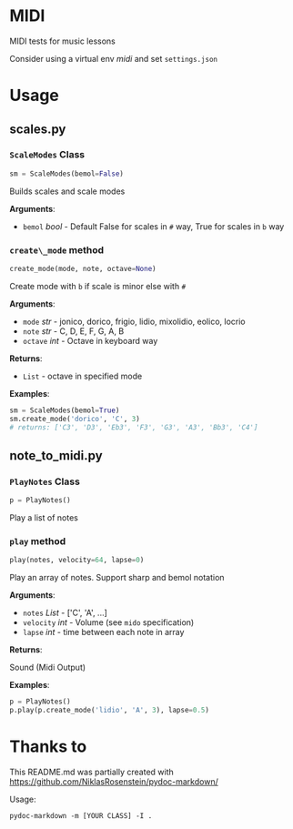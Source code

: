 # MIDI
MIDI tests for music lessons

Consider using a virtual env _midi_ and set `settings.json`

# Usage

<a name=".scales"></a>
## scales.py

<a name=".scales.ScaleModes"></a>
### `ScaleModes` Class

```python
sm = ScaleModes(bemol=False)
```

Builds scales and scale modes

**Arguments**:

- `bemol` _bool_ - Default False for scales in `#` way, True for scales in `b` way

<a name=".scales.ScaleModes.create_mode"></a>
### `create\_mode` method

```python
create_mode(mode, note, octave=None)
```

Create mode with `b` if scale is minor else with `#`

**Arguments**:

- `mode` _str_ - jonico, dorico, frigio, lidio, mixolidio, eolico, locrio
- `note` _str_ - C, D, E, F, G, A, B
- `octave` _int_ - Octave in keyboard way


**Returns**:

- `List` - octave in specified mode


**Examples**:

  ```python
  sm = ScaleModes(bemol=True)
  sm.create_mode('dorico', 'C', 3)
  # returns: ['C3', 'D3', 'Eb3', 'F3', 'G3', 'A3', 'Bb3', 'C4']
  ```

<a name=".note_to_midi"></a>
## note_to_midi.py

<a name=".note_to_midi.PlayNotes"></a>
### `PlayNotes` Class

```python
p = PlayNotes()
```

Play a list of notes

<a name=".note_to_midi.PlayNotes.play"></a>
### `play` method

```python
play(notes, velocity=64, lapse=0)
```

Play an array of notes. Support sharp and bemol notation

**Arguments**:

- `notes` _List_ - ['C', 'A', ...]
- `velocity` _int_ - Volume (see `mido` specification)
- `lapse` _int_ - time between each note in array


**Returns**:

  Sound (Midi Output)


**Examples**:

  ```python
  p = PlayNotes()
  p.play(p.create_mode('lidio', 'A', 3), lapse=0.5)
  ```

# Thanks to
This README.md was partially created with https://github.com/NiklasRosenstein/pydoc-markdown/

Usage:
```
pydoc-markdown -m [YOUR CLASS] -I .
```